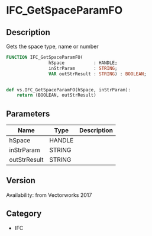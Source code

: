 # IFC_GetSpaceParamFO

## Description
Gets the space type, name or number

```pascal
FUNCTION IFC_GetSpaceParamFO(
				hSpace           : HANDLE;
				inStrParam       : STRING;
				VAR outStrResult : STRING) : BOOLEAN;
```

```python

def vs.IFC_GetSpaceParamFO(hSpace, inStrParam):
    return (BOOLEAN, outStrResult)
```

## Parameters
|Name|Type|Description|
|---|---|---|
|hSpace|HANDLE||
|inStrParam|STRING||
|outStrResult|STRING||

## Version
Availability: from Vectorworks 2017
## Category
* IFC

